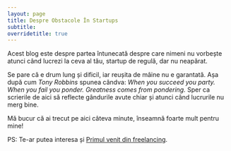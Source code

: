```yaml
---
layout: page
title: Despre Obstacole În Startups
subtitle: 
overridetitle: true
---
```


Acest blog este despre partea întunecată despre care nimeni nu vorbește atunci când lucrezi la ceva al tău, startup de regulă, dar nu neapărat.

Se pare că e drum lung și dificil, iar reușita de mâine nu e garantată. Așa după cum _Tony Robbins_ spunea cândva: _When you succeed you party. When you fail you ponder. Greatness comes from pondering._ Sper ca scrierile de aici să reflecte gândurile avute chiar și atunci când lucrurile nu merg bine.

Mă bucur că ai trecut pe aici câteva minute, înseamnă foarte mult pentru mine!

PS: Te-ar putea interesa și [Primul venit din freelancing](https://www.adrianharabula.ro/2016/03/primul-venit-din-freelancing/).
